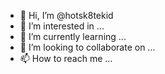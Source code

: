 - 👋 Hi, I’m @hotsk8tekid
- 👀 I’m interested in ...
- 🌱 I’m currently learning ...
- 💞️ I’m looking to collaborate on ...
- 📫 How to reach me ...

<!---
hotsk8tekid/hotsk8tekid is a ✨ special ✨ repository because its `README.md` (this file) appears on your GitHub profile.
You can click the Preview link to take a look at your changes.
--->
